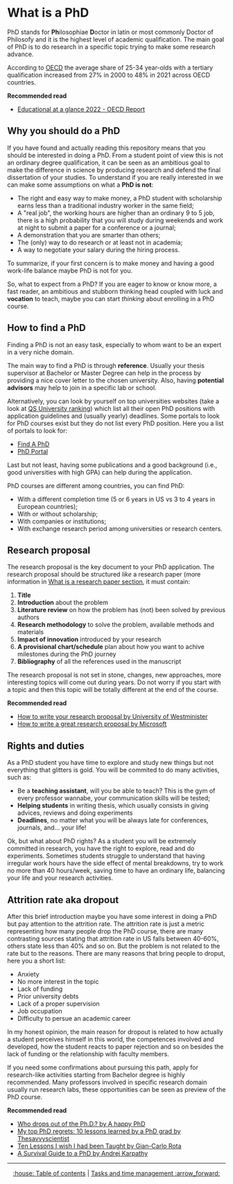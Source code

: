# What is a PhD
PhD stands for **Ph**ilosophiae **D**octor in latin or most commonly Doctor of Philosofy and it is the highest level of academic qualification. The main goal of PhD is to do research in a specific topic trying to make some research advance.

According to [OECD](https://www.oecd.org/) the average share of 25-34 year-olds with a tertiary qualification increased from 27% in 2000 to 48% in 2021 across OECD countries.

**Recommended read**
* [Educational at a glance 2022 - OECD Report](https://www.oecd.org/education/education-at-a-glance/)


## Why you should do a PhD
If you have found and actually reading this repository means that you should be interested in doing a PhD. From a student point of view this is not an ordinary degree qualification, it can be seen as an ambitious goal to make the difference in science by producing research and defend the final dissertation of your studies.
To understand if you are really interested in we can make some assumptions on what a **PhD is not**:
- The right and easy way to make money, a PhD student with scholarship earns less than a traditional industry worker in the same field;
- A "real job", the working hours are higher than an ordinary 9 to 5 job, there is a high probability that you will study during weekends and work at night to submit a paper for a conference or a journal;
- A demonstration that you are smarter than others;
- The (only) way to do research or at least not in academia;
- A way to negotiate your salary during the hiring process.

To summarize, if your first concern is to make money and having a good work-life balance maybe PhD is not for you.

So, what to expect from a PhD? If you are eager to know or know more, a fast reader, an ambitious and stubborn thinking head coupled with luck and **vocation** to teach, maybe you can start _thinking_ about enrolling in a PhD course.


## How to find a PhD
Finding a PhD is not an easy task, especially to whom want to be an expert in a very niche domain.

The main way to find a PhD is through **reference**. Usually your thesis supervisor at Bachelor or Master Degree can help in the process by providing a nice cover letter to the chosen university. Also, having **potential advisors** may help to join in a specific lab or school.

Alternatively, you can look by yourself on top universities websites (take a look at [QS University ranking](https://www.topuniversities.com/university-rankings)) which list all their open PhD positions with application guidelines and (usually yearly) deadlines.
Some portals to look for PhD courses exist but they do not list every PhD position.
Here you a list of portals to look for:
* [Find A PhD](https://www.findaphd.com/phds/)
* [PhD Portal](https://www.phdportal.com/)

Last but not least, having some publications and a good background (i.e., good universities with high GPA) can help during the application.

PhD courses are different among countries, you can find PhD:
* With a different completion time (5 or 6 years in US vs 3 to 4 years in European countries);
* With or without scholarship;
* With companies or institutions;
* With exchange research period among universities or research centers.


## Research proposal
The research proposal is the key document to your PhD application. The research proposal should be structured _like_ a research paper (more information in [What is a research paper section](https://github.com/ric-sar/ultimate_phd_student_guide/blob/main/what_is_a_research_paper.md), it must contain:
1. **Title**
2. **Introduction** about the problem 
3. **Literature review** on how the problem has (not) been solved by previous authors
4. **Research methodology** to solve the problem, available methods and materials
5. **Impact of innovation** introduced by your research
6. **A provisional chart/schedule** plan about how you want to achive milestones during the PhD journey
7. **Bibliography** of all the references used in the manuscript

The research proposal is not set in stone, changes, new approaches, more interesting topics will come out during years. Do not worry if you start with a topic and then this topic will be totally different at the end of the course.

**Recommended read**
* [How to write your research proposal by University of Westminister](https://www.westminster.ac.uk/study/postgraduate/research-degrees/entry-requirements/how-to-write-your-research-proposal)
* [How to write a great research proposal by Microsoft](https://www.microsoft.com/en-us/research/academic-program/how-to-write-a-great-research-proposal/)


## Rights and duties
As a PhD student you have time to explore and study new things but not everything that glitters is gold.
You will be commited to do many activities, such as:
* Be a **teaching assistant**, will you be able to teach? This is the gym of every professor wannabe, your communication skills will be tested;
* **Helping students** in writing thesis, which usually consists in giving advices, reviews and doing experiments
* **Deadlines**, no matter what you will be always late for conferences, journals, and... your life!

Ok, but what about PhD rights? As a student you will be extremely committed in research, you have the right to explore, read and do experiments.
Sometimes students struggle to understand that having irregular work hours have the side effect of mental breakdowns, try to work no more than 40 hours/week, saving time to have an ordinary life, balancing your life and your research activities.


## Attrition rate aka dropout
After this brief introduction maybe you have some interest in doing a PhD but pay attention to the attrition rate. The attrition rate is just a metric representing how many people drop the PhD course, there are many contrasting sources stating that attrition rate in US falls between 40-60%, others state less than 40% and so on.
But the problem is not related to the rate but to the reasons. There are many reasons that bring people to droput, here you a short list:
* Anxiety
* No more interest in the topic
* Lack of funding
* Prior university debts
* Lack of a proper supervision
* Job occupation
* Difficulty to persue an academic career

In my honest opinion, the main reason for dropout is related to how actually a student perceives himself in this world, the competences involved and developed, how the student reacts to paper rejection and so on besides the lack of funding or the relationship with faculty members.

If you need some confirmations about pursuing this path, apply for research-like activities starting from Bachelor degree is highly recommended. Many professors involved in specific research domain usually run research labs, these opportunities can be seen as preview of the PhD course.

**Recommended read**
* [Who drops out of the Ph.D.? by A happy PhD](https://ahappyphd.org/posts/drop-out-phd/)
* [My top PhD regrets: 10 lessons learned by a PhD grad by Thesavvyscientist](https://www.thesavvyscientist.com/phd-regrets/)
* [Ten Lessons I wish I had been Taught by Gian-Carlo Rota](https://alumni.media.mit.edu/~cahn/life/gian-carlo-rota-10-lessons.html)
* [A Survival Guide to a PhD by Andrej Karpathy](https://karpathy.github.io/2016/09/07/phd/)


---
<div align="center">
<a href='https://github.com/ric-sar/ultimate_phd_student_guide'>:house: Table of contents</a> | 
<a href='https://github.com/ric-sar/ultimate_phd_student_guide/blob/main/tasks_and_time_management.md'>Tasks and time management :arrow_forward:</a>
</div>
